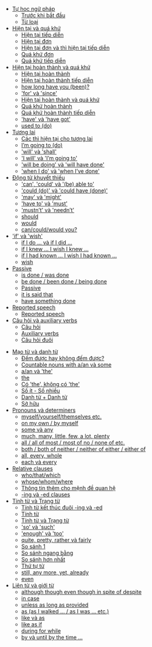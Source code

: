 - [Tự hoc ngữ pháp](tu-hoc-ngu-phap.md)
    - [Trước khi bắt đầu](truoc-khi-bat-dau.md)
    - [Từ loại](word-level/parts-of-speech.md)
- [Hiện tại và quá khứ]()
    - [Hiện tại tiếp diễn]((word-level/dong-tu/hien-tai-tiep-dien.md))
    - [Hiện tại đơn]((word-level/dong-tu/hien-tai-don.md))
    - [Hiện tại đơn và thì hiện tại tiếp diễn]()
    - [Quá khứ đơn](word-level/dong-tu/qua-khu-don.md)
    - [Quá khứ tiếp diễn](word-level/dong-tu/qua-khu-tiep-dien.md)
- [Hiện tại hoàn thành và quá khứ]()
    - [Hiện tại hoàn thành](word-level/dong-tu/hien-tai-hoan-thanh.md) 
    - [Hiện tại hoàn thành tiếp diễn](word-level/dong-tu/hien-tai-hoan-thanh-tiep-dien.md)
    - [how long have you (been)?]()
    - ['for' và 'since'](word-level/dong-tu/for-va-since.md)
    - [Hiện tại hoàn thành và quá khứ]()
    - [Quá khứ hoàn thành](word-level/dong-tu/qua-khu-hoan-thanh.md) 
    - [Quá khứ hoàn thành tiếp diễn](word-level/dong-tu/qua-khu-hoan-thanh-tiep-dien.md)
    - ['have' và 'have got']()
    - [used to (do)]()
- [Tương lai](word-level/dong-tu/tuong-lai-don.md)
    - [Các thì hiện tại cho tương lai]()
    - [I’m going to (do)](word-level/dong-tu/going-to.md)
    - ['will' và 'shall']()
    - ['I will' và 'I’m going to']()
    - ['will be doing' và 'will have done']()
    - ['when I do' và 'when I’ve done']()
- [Động từ khuyết thiếu](word-level/dong-tu/dong-tu-khuyet-thieu.md)
    - ['can', 'could' và '(be) able to']()
    - ['could (do)' và 'could have (done)']()
    - ['may' và 'might']()
    - ['have to' và 'must']()
    - ['mustn’t' và 'needn’t']()
    - [should]()
    - [would]()
    - [can/could/would you?]()
- ['if' và 'wish']()
    - [if I do … và if I did …]()
    - [if I knew … I wish I knew …]()
    - [if I had known … I wish I had known …]()
    - [wish]()
- [Passive]()
    - [is done / was done]()
    - [be done / been done / being done]()
    - [Passive]()
    - [it is said that]()
    - [have something done]()
- [Reported speech]()
    - [Reported speech](sentence-level/loi-noi-truc-tiep-va-gian-tiep.md) 
- [Câu hỏi và auxiliary verbs]()
    - [Câu hỏi](word-level/dong-tu/cau-hoi.md)
    - [Auxiliary verbs]()
    - [Câu hỏi đuôi](word-level/dong-tu/cau-hoi-duoi.md)
<!-- - [-ing và to …]()
    - [Verb + -ing (enjoy doing / stop doing etc.)
    - [Verb + to … (decide to … / forget to … etc.)
    - [Verb (+ object) + to … (I want you to …)
    - [Verb + -ing or to …  (remember, regret etc.)
    - [Verb + -ing or to …  (try, need, help)
    - [Verb + -ing or to …  (like / would like etc.)
    - [prefer và would rather
    - [Preposition (in/for/about etc.) + -ing
    - [be/get used to … (I’m used to …)
    - [Verb + preposition + -ing (succeed in -ing / insist on -ing etc.)
    - [there’s no point in -ing, it’s worth -ing etc.
    - [to … , for … và so that …
    - [Adjective + to …
    - [to … (afraid to do) và preposition + -ing (afraid of -ing)
    - [see somebody do và see somebody doing
    - [-ing clauses (He hurt his knee playing football) -->
- [Mạo từ và danh từ](word-level/danh-tu/README.md)
    - [Đếm được hay không đếm được?]()
    - [Countable nouns with a/an và some]()
    - [a/an và 'the']()
    - [the]()
    - [Có 'the', không có 'the']()
    - [Số ít - Số nhiều]()
    - [Danh từ + Danh từ]()
    - [Sở hữu]()
- [Pronouns và determiners]()
    - [myself/yourself/themselves etc.]()
    - [on my own / by myself]()
    - [some và any]()
    <!-- - [no/none/any nothing/nobody etc.]() -->
    - [much, many, little, few, a lot, plenty]()
    - [all / all of most / most of no / none of etc.]()
    - [both / both of neither / neither of either / either of]()
    - [all, every, whole]()
    - [each và every]()
- [Relative clauses]()
    - [who/that/which]()
    - [whose/whom/where]()
    - [Thông tin thêm cho mệnh đề quan hệ]()
    - [-ing và -ed clauses]()
- [Tính từ và Trạng từ]()
    - [Tính từ kết thúc đuôi -ing và -ed]()
    - [Tính từ]()
    - [Tính từ và Trạng từ]()
    - ['so' và 'such']()
    - ['enough' và 'too']()
    - [quite, pretty, rather và fairly]()
    - [So sánh 1]()
    - [So sánh ngang bằng]()
    - [So sánh hơn nhất]()
    - [Thứ tự từ]()
    - [still, any more, yet, already]()
    - [even]()
- [Liên từ và giới từ]()
    - [although though even though in spite of despite]()
    - [in case]()
    - [unless as long as provided]()
    - [as (as I walked … / as I was … etc.)]()
    - [like và as]()
    - [like as if]()
    - [during for while]()
    - [by và until by the time …]()
<!-- - [at/on/in (time)]()
    - [on time và in time at the end và in the end]()
    - [in/at/on (position) 
    - [in/at/on (position) 
    - [in/at/on (position) 
    - [to, at, in và into
    - [in/on/at (other uses)
    - [by
    - [Noun + preposition (reason for, cause of etc.)
    - [Adjective + preposition 
    - [Adjective + preposition 
    - [Verb + preposition  to và at
    - [Verb + preposition  about/for/of/after
    - [Verb + preposition  about và of
    - [Verb + preposition  of/for/from/on
    - [Verb + preposition  in/into/with/to/on
- [Cụm động từ
    - [Introduction
    - [in/out
    - [out
    - [on/off
    - [on/off
    - [up/down
    - [up
    - [up
    - [away/back 
-->